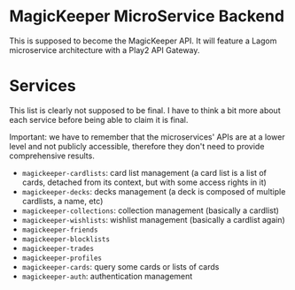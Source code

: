 # MagicKeeper MicroService Backend

This is supposed to become the MagicKeeper API. It will feature a Lagom microservice architecture with a Play2 API Gateway.


# Services 

This list is clearly not supposed to be final. I have to think a bit more about each service before being able to claim it is final.

Important: we have to remember that the microservices' APIs are at a lower level and not publicly accessible, therefore they don't need to provide comprehensive results.

- `magickeeper-cardlists`: card list management (a card list is a list of cards, detached from its context, but with some access rights in it)
- `magickeeper-decks`: decks management (a deck is composed of multiple cardlists, a name, etc)
- `magickeeper-collections`: collection management (basically a cardlist)
- `magickeeper-wishlists`: wishlist management (basically a cardlist again)
- `magickeeper-friends`
- `magickeeper-blocklists`
- `magickeeper-trades`
- `magickeeper-profiles`
- `magickeeper-cards`: query some cards or lists of cards
- `magickeeper-auth`: authentication management